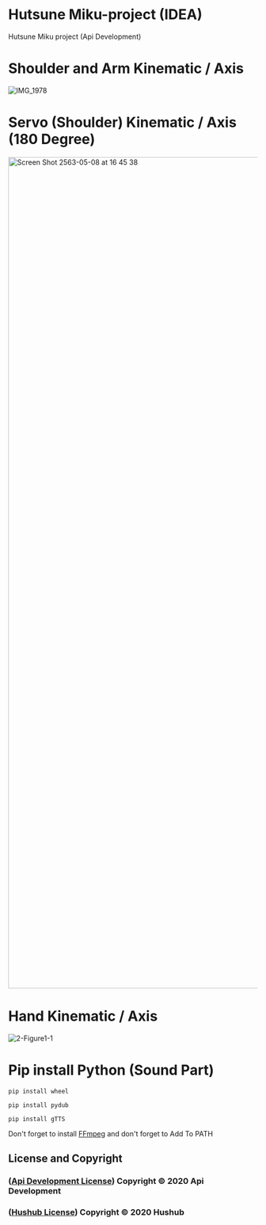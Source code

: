 # Hutsune Miku-project (IDEA)
Hutsune Miku project (Api Development)

# Shoulder and Arm Kinematic / Axis
![IMG_1978](https://user-images.githubusercontent.com/48949523/81264998-89251d00-906c-11ea-976b-9d7c95c3708f.PNG)

# Servo (Shoulder) Kinematic / Axis (180 Degree)
<img width="1680" alt="Screen Shot 2563-05-08 at 16 45 38" src="https://user-images.githubusercontent.com/48949523/81394051-8b11dd80-914b-11ea-969c-4cebdc7341de.png">


# Hand Kinematic / Axis
![2-Figure1-1](https://user-images.githubusercontent.com/48949523/81265574-88d95180-906d-11ea-9dd8-9a53a5da20a8.png)

# Pip install Python (Sound Part)
```
pip install wheel
```
```
pip install pydub
```
```
pip install gTTS
```

Don't forget to install [FFmpeg](https://www.ffmpeg.org/download.html) and don't forget to Add To PATH

## License and Copyright

### ([Api Development License](https://github.com/Apiphoom)) Copyright © 2020 Api Development
### ([Hushub License](https://hushub.netlify.app/license/)) Copyright © 2020 Hushub
